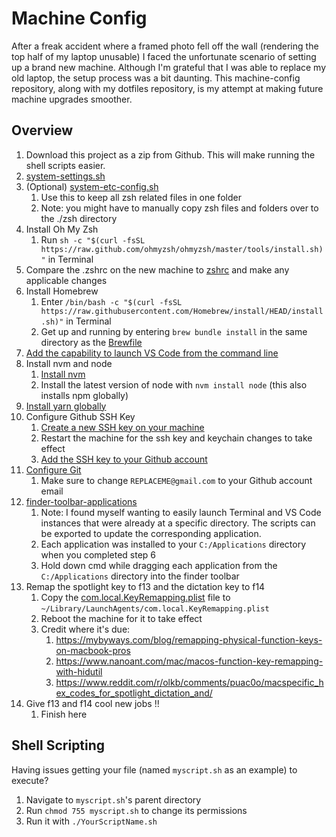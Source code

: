 # Machine Config
After a freak accident where a framed photo fell off the wall (rendering the top half of my laptop unusable) I faced the unfortunate scenario of setting up a brand new machine. Although I'm grateful that I was able to replace my old laptop, the setup process was a bit daunting. This machine-config repository, along with my dotfiles repository, is my attempt at making future machine upgrades smoother. 

## Overview
1. Download this project as a zip from Github. This will make running the shell scripts easier.
1. [system-settings.sh](system-settings.sh)
1. (Optional) [system-etc-config.sh](system-etc-config.sh)
    1. Use this to keep all zsh related files in one folder 
    1. Note: you might have to manually copy zsh files and folders over to the ./zsh directory
1. Install Oh My Zsh
    1. Run `sh -c "$(curl -fsSL https://raw.github.com/ohmyzsh/ohmyzsh/master/tools/install.sh)"` in Terminal
1. Compare the .zshrc on the new machine to [zshrc](zshrc) and make any applicable changes
1. Install Homebrew
    1. Enter `/bin/bash -c "$(curl -fsSL https://raw.githubusercontent.com/Homebrew/install/HEAD/install.sh)"` in Terminal
    1. Get up and running by entering `brew bundle install` in the same directory as the [Brewfile](Brewfile)
1. [Add the capability to launch VS Code from the command line](https://code.visualstudio.com/docs/setup/mac#_launching-from-the-command-line)
1. Install nvm and node
    1. [Install nvm](https://github.com/nvm-sh/nvm#installing-and-updating)
    1. Install the latest version of node with `nvm install node` (this also installs npm globally)
1. [Install yarn globally](https://yarnpkg.com/getting-started/install)
1. Configure Github SSH Key
    1. [Create a new SSH key on your machine](https://docs.github.com/en/authentication/connecting-to-github-with-ssh/generating-a-new-ssh-key-and-adding-it-to-the-ssh-agent)
    1. Restart the machine for the ssh key and keychain changes to take effect
    1. [Add the SSH key to your Github account](https://docs.github.com/en/authentication/connecting-to-github-with-ssh/adding-a-new-ssh-key-to-your-github-account)
1. [Configure Git](git-config.sh)
    1. Make sure to change `REPLACEME@gmail.com` to your Github account email
1. [finder-toolbar-applications](finder-toolbar-applications)
    1. Note: I found myself wanting to easily launch Terminal and VS Code instances that were already at a specific directory. The scripts can be exported to update the corresponding application. 
    1. Each application was installed to your `C:/Applications` directory when you completed step 6
    1. Hold down cmd while dragging each application from the `C:/Applications` directory into the finder toolbar
 1. Remap the spotlight key to f13 and the dictation key to f14
    1. Copy the [com.local.KeyRemapping.plist](com.local.KeyRemapping.plist) file to `~/Library/LaunchAgents/com.local.KeyRemapping.plist`
    1. Reboot the machine for it to take effect
    1. Credit where it's due:
       1. https://mybyways.com/blog/remapping-physical-function-keys-on-macbook-pros
       1. https://www.nanoant.com/mac/macos-function-key-remapping-with-hidutil
       1. https://www.reddit.com/r/olkb/comments/puac0o/macspecific_hex_codes_for_spotlight_dictation_and/
 1. Give f13 and f14 cool new jobs !!
    1. Finish here

## Shell Scripting
Having issues getting your file (named `myscript.sh` as an example) to execute? 
1. Navigate to `myscript.sh`'s parent directory
1. Run `chmod 755 myscript.sh` to change its permissions
1. Run it with `./YourScriptName.sh`

